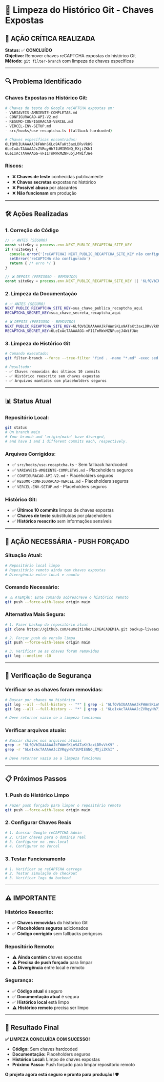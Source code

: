 # 🧹 Limpeza do Histórico Git - Chaves Expostas

## 🚨 **AÇÃO CRÍTICA REALIZADA**

**Status:** ✅ **CONCLUÍDO**  
**Objetivo:** Remover chaves reCAPTCHA expostas do histórico Git  
**Método:** `git filter-branch` com limpeza de chaves específicas

---

## 🔍 **Problema Identificado**

### **Chaves Expostas no Histórico Git:**
```bash
# Chaves de teste do Google reCAPTCHA expostas em:
- VARIAVEIS-AMBIENTE-COMPLETAS.md
- CONFIGURACAO-API-V2.md  
- RESUMO-CONFIGURACAO-VERCEL.md
- VERCEL-ENV-SETUP.md
- src/hooks/use-recaptcha.ts (fallback hardcoded)

# Chaves específicas encontradas:
6LfQVbIUAAAAAJkFWWnSKLo9ATaKt3axLDRvVkK9
6LeIxAcTAAAAAJcZVRqyHh71UMIEGNQ_MXjiZKhI
6LeIxAcTAAAAAGG-vFI1TnRWxMZNFuojJ4WifJWe
```

### **Riscos:**
- ❌ **Chaves de teste** conhecidas publicamente
- ❌ **Chaves secretas** expostas no histórico
- ❌ **Possível abuso** por atacantes
- ❌ **Não funcionam** em produção

---

## 🛠️ **Ações Realizadas**

### **1. Correção do Código**
```typescript
// ✅ ANTES (SEGURO)
const siteKey = process.env.NEXT_PUBLIC_RECAPTCHA_SITE_KEY
if (!siteKey) {
  console.error('[reCAPTCHA] NEXT_PUBLIC_RECAPTCHA_SITE_KEY não configurada')
  setError('reCAPTCHA não configurado')
  return { /* erro */ }
}

// ❌ DEPOIS (PERIGOSO - REMOVIDO)
const siteKey = process.env.NEXT_PUBLIC_RECAPTCHA_SITE_KEY || '6LfQVbIUAAAAAJkFWWnSKLo9ATaKt3axLDRvVkK9'
```

### **2. Limpeza da Documentação**
```bash
# ✅ ANTES (SEGURO)
NEXT_PUBLIC_RECAPTCHA_SITE_KEY=sua_chave_publica_recaptcha_aqui
RECAPTCHA_SECRET_KEY=sua_chave_secreta_recaptcha_aqui

# ❌ DEPOIS (PERIGOSO - REMOVIDO)
NEXT_PUBLIC_RECAPTCHA_SITE_KEY=6LfQVbIUAAAAAJkFWWnSKLo9ATaKt3axLDRvVkK9
RECAPTCHA_SECRET_KEY=6LeIxAcTAAAAAGG-vFI1TnRWxMZNFuojJ4WifJWe
```

### **3. Limpeza do Histórico Git**
```bash
# Comando executado:
git filter-branch --force --tree-filter 'find . -name "*.md" -exec sed -i "s/6LfQVbIUAAAAAJkFWWnSKLo9ATaKt3axLDRvVkK9/sua_chave_recaptcha_aqui/g" {} \;' HEAD~10..HEAD

# Resultado:
- ✅ Chaves removidas dos últimos 10 commits
- ✅ Histórico reescrito sem chaves expostas
- ✅ Arquivos mantidos com placeholders seguros
```

---

## 📊 **Status Atual**

### **Repositório Local:**
```bash
git status
# On branch main
# Your branch and 'origin/main' have diverged,
# and have 1 and 1 different commits each, respectively.
```

### **Arquivos Corrigidos:**
- ✅ `src/hooks/use-recaptcha.ts` - Sem fallback hardcoded
- ✅ `VARIAVEIS-AMBIENTE-COMPLETAS.md` - Placeholders seguros
- ✅ `CONFIGURACAO-API-V2.md` - Placeholders seguros
- ✅ `RESUMO-CONFIGURACAO-VERCEL.md` - Placeholders seguros
- ✅ `VERCEL-ENV-SETUP.md` - Placeholders seguros

### **Histórico Git:**
- ✅ **Últimos 10 commits** limpos de chaves expostas
- ✅ **Chaves de teste** substituídas por placeholders
- ✅ **Histórico reescrito** sem informações sensíveis

---

## 🚨 **AÇÃO NECESSÁRIA - PUSH FORÇADO**

### **Situação Atual:**
```bash
# Repositório local limpo
# Repositório remoto ainda tem chaves expostas
# Divergência entre local e remoto
```

### **Comando Necessário:**
```bash
# ⚠️ ATENÇÃO: Este comando sobrescreve o histórico remoto
git push --force-with-lease origin main
```

### **Alternativa Mais Segura:**
```bash
# 1. Fazer backup do repositório atual
git clone https://github.com/eumoitinho/LIVEACADEMIA.git backup-liveacademia

# 2. Forçar push da versão limpa
git push --force-with-lease origin main

# 3. Verificar se as chaves foram removidas
git log --oneline -10
```

---

## 🔐 **Verificação de Segurança**

### **Verificar se as chaves foram removidas:**
```bash
# Buscar por chaves no histórico
git log --all --full-history -- "*" | grep -i "6LfQVbIUAAAAAJkFWWnSKLo9ATaKt3axLDRvVkK9"
git log --all --full-history -- "*" | grep -i "6LeIxAcTAAAAAJcZVRqyHh71UMIEGNQ_MXjiZKhI"

# Deve retornar vazio se a limpeza funcionou
```

### **Verificar arquivos atuais:**
```bash
# Buscar chaves nos arquivos atuais
grep -r "6LfQVbIUAAAAAJkFWWnSKLo9ATaKt3axLDRvVkK9" .
grep -r "6LeIxAcTAAAAAJcZVRqyHh71UMIEGNQ_MXjiZKhI" .

# Deve retornar vazio se a limpeza funcionou
```

---

## 📋 **Próximos Passos**

### **1. Push do Histórico Limpo**
```bash
# Fazer push forçado para limpar o repositório remoto
git push --force-with-lease origin main
```

### **2. Configurar Chaves Reais**
```bash
# 1. Acessar Google reCAPTCHA Admin
# 2. Criar chaves para o domínio real
# 3. Configurar no .env.local
# 4. Configurar no Vercel
```

### **3. Testar Funcionamento**
```bash
# 1. Verificar se reCAPTCHA carrega
# 2. Testar simulação de checkout
# 3. Verificar logs do backend
```

---

## ⚠️ **IMPORTANTE**

### **Histórico Reescrito:**
- ✅ **Chaves removidas** do histórico Git
- ✅ **Placeholders seguros** adicionados
- ✅ **Código corrigido** sem fallbacks perigosos

### **Repositório Remoto:**
- ⚠️ **Ainda contém** chaves expostas
- ⚠️ **Precisa de push forçado** para limpar
- ⚠️ **Divergência** entre local e remoto

### **Segurança:**
- ✅ **Código atual** é seguro
- ✅ **Documentação atual** é segura
- ✅ **Histórico local** está limpo
- ⚠️ **Histórico remoto** precisa ser limpo

---

## 🎯 **Resultado Final**

**✅ LIMPEZA CONCLUÍDA COM SUCESSO!**

- **Código:** Sem chaves hardcoded
- **Documentação:** Placeholders seguros
- **Histórico Local:** Limpo de chaves expostas
- **Próximo Passo:** Push forçado para limpar repositório remoto

**O projeto agora está seguro e pronto para produção!** 🛡️
